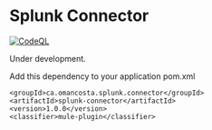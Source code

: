 # Splunk Connector

[![CodeQL](https://github.com/omancosta/splunk-connector/actions/workflows/codeql.yml/badge.svg)](https://github.com/omancosta/splunk-connector/actions/workflows/codeql.yml)

Under development.


Add this dependency to your application pom.xml

```
<groupId>ca.omancosta.splunk.connector</groupId>
<artifactId>splunk-connector</artifactId>
<version>1.0.0</version>
<classifier>mule-plugin</classifier>
```
